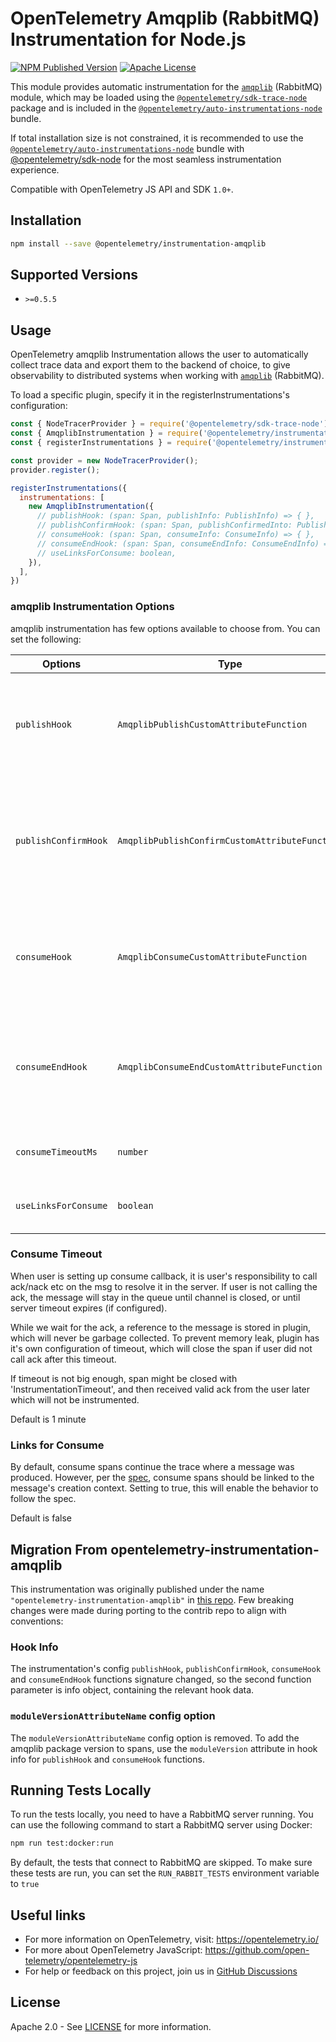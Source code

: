 # OpenTelemetry Amqplib (RabbitMQ) Instrumentation for Node.js

[![NPM Published Version][npm-img]][npm-url]
[![Apache License][license-image]][license-image]

This module provides automatic instrumentation for the [`amqplib`](https://www.npmjs.com/package/amqplib) (RabbitMQ) module, which may be loaded using the [`@opentelemetry/sdk-trace-node`](https://github.com/open-telemetry/opentelemetry-js/tree/main/packages/opentelemetry-sdk-trace-node) package and is included in the [`@opentelemetry/auto-instrumentations-node`](https://www.npmjs.com/package/@opentelemetry/auto-instrumentations-node) bundle.

If total installation size is not constrained, it is recommended to use the [`@opentelemetry/auto-instrumentations-node`](https://www.npmjs.com/package/@opentelemetry/auto-instrumentations-node) bundle with [@opentelemetry/sdk-node](`https://www.npmjs.com/package/@opentelemetry/sdk-node`) for the most seamless instrumentation experience.

Compatible with OpenTelemetry JS API and SDK `1.0+`.

## Installation

```bash
npm install --save @opentelemetry/instrumentation-amqplib
```

## Supported Versions

- `>=0.5.5`

## Usage

OpenTelemetry amqplib Instrumentation allows the user to automatically collect trace data and export them to the backend of choice, to give observability to distributed systems when working with [`amqplib`](https://github.com/amqp-node/amqplib) (RabbitMQ).

To load a specific plugin, specify it in the registerInstrumentations's configuration:

```js
const { NodeTracerProvider } = require('@opentelemetry/sdk-trace-node');
const { AmqplibInstrumentation } = require('@opentelemetry/instrumentation-amqplib');
const { registerInstrumentations } = require('@opentelemetry/instrumentation');

const provider = new NodeTracerProvider();
provider.register();

registerInstrumentations({
  instrumentations: [
    new AmqplibInstrumentation({
      // publishHook: (span: Span, publishInfo: PublishInfo) => { },
      // publishConfirmHook: (span: Span, publishConfirmedInto: PublishConfirmedInfo) => { },
      // consumeHook: (span: Span, consumeInfo: ConsumeInfo) => { },
      // consumeEndHook: (span: Span, consumeEndInfo: ConsumeEndInfo) => { },
      // useLinksForConsume: boolean,
    }),
  ],
})
```

### amqplib Instrumentation Options

amqplib instrumentation has few options available to choose from. You can set the following:

| Options                           | Type                                      | Description                                                                                                                |
| --------------------------------- | ----------------------------------------- | -------------------------------------------------------------------------------------------------------------------------- |
| `publishHook`                  | `AmqplibPublishCustomAttributeFunction`    | hook for adding custom attributes before publish message is sent.                                             |
| `publishConfirmHook`                  | `AmqplibPublishConfirmCustomAttributeFunction`    | hook for adding custom attributes after publish message is confirmed by the broker.                                             |
| `consumeHook`                  | `AmqplibConsumeCustomAttributeFunction`    | hook for adding custom attributes before consumer message is processed.                                             |
| `consumeEndHook`                  | `AmqplibConsumeEndCustomAttributeFunction`    | hook for adding custom attributes after consumer message is acked to server.                                             |
| `consumeTimeoutMs`                  | `number`    | read [Consume Timeout](#ConsumeTimeout) below                                             |
| `useLinksForConsume`                  | `boolean`    | read [Links for Consume](#LinksforConsume) below                                          |

### Consume Timeout

When user is setting up consume callback, it is user's responsibility to call ack/nack etc on the msg to resolve it in the server. If user is not calling the ack, the message will stay in the queue until channel is closed, or until server timeout expires (if configured).

While we wait for the ack, a reference to the message is stored in plugin, which
will never be garbage collected.
To prevent memory leak, plugin has it's own configuration of timeout, which will close the span if user did not call ack after this timeout.

If timeout is not big enough, span might be closed with 'InstrumentationTimeout', and then received valid ack from the user later which will not be instrumented.

Default is 1 minute

### Links for Consume

By default, consume spans continue the trace where a message was produced. However, per the [spec](https://opentelemetry.io/docs/specs/semconv/messaging/messaging-spans/#consumer-spans), consume spans should be linked to the message's creation context. Setting to true, this will enable the behavior to follow the spec. 

Default is false

## Migration From opentelemetry-instrumentation-amqplib

This instrumentation was originally published under the name `"opentelemetry-instrumentation-amqplib"` in [this repo](https://github.com/aspecto-io/opentelemetry-ext-js). Few breaking changes were made during porting to the contrib repo to align with conventions:

### Hook Info

The instrumentation's config `publishHook`, `publishConfirmHook`, `consumeHook` and `consumeEndHook` functions signature changed, so the second function parameter is info object, containing the relevant hook data.

### `moduleVersionAttributeName` config option

The `moduleVersionAttributeName` config option is removed. To add the amqplib package version to spans, use the `moduleVersion` attribute in hook info for `publishHook` and `consumeHook` functions.

## Running Tests Locally

To run the tests locally, you need to have a RabbitMQ server running.  You can use the following command to start a RabbitMQ server using Docker:

```bash
npm run test:docker:run
```

By default, the tests that connect to RabbitMQ are skipped. To make sure these tests are run, you can set the `RUN_RABBIT_TESTS` environment variable to `true`

## Useful links

- For more information on OpenTelemetry, visit: <https://opentelemetry.io/>
- For more about OpenTelemetry JavaScript: <https://github.com/open-telemetry/opentelemetry-js>
- For help or feedback on this project, join us in [GitHub Discussions][discussions-url]

## License

Apache 2.0 - See [LICENSE][license-url] for more information.

[discussions-url]: https://github.com/open-telemetry/opentelemetry-js/discussions
[license-url]: https://github.com/open-telemetry/opentelemetry-js-contrib/blob/main/LICENSE
[license-image]: https://img.shields.io/badge/license-Apache_2.0-green.svg?style=flat
[npm-url]: https://www.npmjs.com/package/@opentelemetry/instrumentation-amqplib
[npm-img]: https://badge.fury.io/js/%40opentelemetry%2Finstrumentation-amqplib.svg
